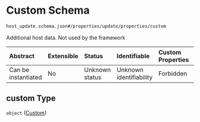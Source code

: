 # Custom Schema

```txt
host_update.schema.json#/properties/update/properties/custom
```

Additional host data. Not used by the framework

| Abstract            | Extensible | Status         | Identifiable            | Custom Properties | Additional Properties | Access Restrictions | Defined In                                                                           |
| :------------------ | :--------- | :------------- | :---------------------- | :---------------- | :-------------------- | :------------------ | :----------------------------------------------------------------------------------- |
| Can be instantiated | No         | Unknown status | Unknown identifiability | Forbidden         | Allowed               | none                | [host-update.schema.json*](../../out/host-update.schema.json "open original schema") |

## custom Type

`object` ([Custom](host-update-properties-update-data-properties-custom.md))
